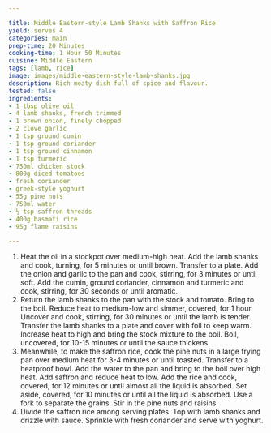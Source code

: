 ```yaml
---

title: Middle Eastern-style Lamb Shanks with Saffron Rice
yield: serves 4
categories: main
prep-time: 20 Minutes
cooking-time: 1 Hour 50 Minutes
cuisine: Middle Eastern
tags: [lamb, rice]
image: images/middle-eastern-style-lamb-shanks.jpg
description: Rich meaty dish full of spice and flavour.
tested: false
ingredients:
- 1 tbsp olive oil
- 4 lamb shanks, french trimmed
- 1 brown onion, finely chopped
- 2 clove garlic
- 1 tsp ground cumin
- 1 tsp ground coriander
- 1 tsp ground cinnamon
- 1 tsp turmeric
- 750ml chicken stock
- 800g diced tomatoes
- fresh coriander
- greek-style yoghurt
- 55g pine nuts
- 750ml water
- ½ tsp saffron threads
- 400g basmati rice
- 95g flame raisins

---
```




1. Heat the oil in a stockpot over medium-high heat. Add the lamb shanks and cook, turning, for 5 minutes or until brown. Transfer to a plate. Add the onion and garlic to the pan and cook, stirring, for 3 minutes or until soft. Add the cumin, ground coriander, cinnamon and turmeric and cook, stirring, for 30 seconds or until aromatic.
2. Return the lamb shanks to the pan with the stock and tomato. Bring to the boil. Reduce heat to medium-low and simmer, covered, for 1 hour. Uncover and cook, stirring, for 30 minutes or until the lamb is tender. Transfer the lamb shanks to a plate and cover with foil to keep warm. Increase heat to high and bring the stock mixture to the boil. Boil, uncovered, for 10-15 minutes or until the sauce thickens.
3. Meanwhile, to make the saffron rice, cook the pine nuts in a large frying pan over medium heat for 3-4 minutes or until toasted. Transfer to a heatproof bowl. Add the water to the pan and bring to the boil over high heat. Add saffron and reduce heat to low. Add the rice and cook, covered, for 12 minutes or until almost all the liquid is absorbed. Set aside, covered, for 10 minutes or until all the liquid is absorbed. Use a fork to separate the grains. Stir in the pine nuts and raisins.
4. Divide the saffron rice among serving plates. Top with lamb shanks and drizzle with sauce. Sprinkle with fresh coriander and serve with yoghurt.

